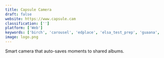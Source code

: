 ```yaml
---
title: Capsule Camera
draft: false 
website: https://www.capsule.cam
classification: ['']
platform: ['Web']
keywords: ['birch', 'carousel', 'edplace', 'elsa_test_prep', 'guaana', 'launchaco_2.0_í\xa0¾í¶\x84', 'lumific', 'optimalprint_photo_book_series', 'photomath', 'raiseme', 'scholarx', 'storyo', 'studypool', 'the_homework_app', 'upshot', 'watchbox', 'wonder', 'ofcoursebooks', 'study101']
image: logo.png
---
```

Smart camera that auto-saves moments to shared albums.